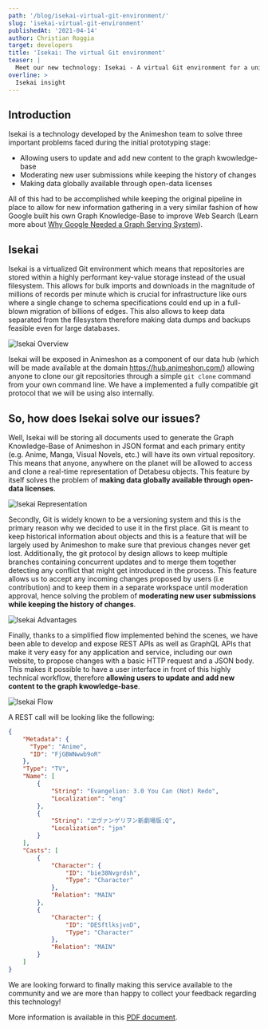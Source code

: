 ```yaml
---
path: '/blog/isekai-virtual-git-environment/'
slug: 'isekai-virtual-git-environment'
publishedAt: '2021-04-14'
author: Christian Roggia
target: developers
title: 'Isekai: The virtual Git environment'
teaser: |
  Meet our new technology: Isekai - A virtual Git environment for a universal access to versioned open-data information.
overline: >
  Isekai insight
---
```


## Introduction

Isekai is a technology developed by the Animeshon team to solve three important problems faced during the initial prototyping stage:

- Allowing users to update and add new content to the graph kwowledge-base
- Moderating new user submissions while keeping the history of changes
- Making data globally available through open-data licenses

All of this had to be accomplished while keeping the original pipeline in place to allow for new information gathering in a very similar fashion of how Google built his own Graph Knowledge-Base to improve Web Search (Learn more about [Why Google Needed a Graph Serving System](https://dgraph.io/blog/post/why-google-needed-graph-serving-system/)).

## Isekai

Isekai is a virtualized Git environment which means that repositories are stored within a highly performant key-value storage instead of the usual filesystem. This allows for bulk imports and downloads in the magnitude of millions of records per minute which is crucial for infrastructure like ours where a single change to schema specifications could end up in a full-blown migration of billions of edges. This also allows to keep data separated from the filesystem therefore making data dumps and backups feasible even for large databases.

![Isekai Overview](/blog/2021-04-13-isekai-virtual-git-environment/7.jpg)

Isekai will be exposed in Animeshon as a component of our data hub (which will be made available at the domain https://hub.animeshon.com/) allowing anyone to clone our git repositories through a simple `git clone` command from your own command line. We have a implemented a fully compatible git protocol that we will be using also internally.

## So, how does Isekai solve our issues?

Well, Isekai will be storing all documents used to generate the Graph Knowledge-Base of Animeshon in JSON format and each primary entity (e.g. Anime, Manga, Visual Novels, etc.) will have its own virtual repository. This means that anyone, anywhere on the planet will be allowed to access and clone a real-time representation of Detabesu objects. This feature by itself solves the problem of **making data globally available through open-data licenses**.

![Isekai Representation](/blog/2021-04-13-isekai-virtual-git-environment/8.jpg)

Secondly, Git is widely known to be a versioning system and this is the primary reason why we decided to use it in the first place. Git is meant to keep historical information about objects and this is a feature that will be largely used by Animeshon to make sure that previous changes never get lost. Additionally, the git protocol by design allows to keep multiple branches containing concurrent updates and to merge them together detecting any conflict that might get introduced in the process. This feature allows us to accept any incoming changes proposed by users (i.e contribution) and to keep them in a separate workspace until moderation approval, hence solving the problem of **moderating new user submissions while keeping the history of changes**.

![Isekai Advantages](/blog/2021-04-13-isekai-virtual-git-environment/9.jpg)

Finally, thanks to a simplified flow implemented behind the scenes, we have been able to develop and expose REST APIs as well as GraphQL APIs that make it very easy for any application and service, including our own website, to propose changes with a basic HTTP request and a JSON body. This makes it possible to have a user interface in front of this highly technical workflow, therefore **allowing users to update and add new content to the graph kwowledge-base**.

![Isekai Flow](/blog/2021-04-13-isekai-virtual-git-environment/10.jpg)

A REST call will be looking like the following:

```json
{
    "Metadata": {
      "Type": "Anime",
      "ID": "FjGBWNwwb9oR"  
    },
    "Type": "TV",
    "Name": [
        {
            "String": "Evangelion: 3.0 You Can (Not) Redo",
            "Localization": "eng"
        },
        {
            "String": "ヱヴァンゲリヲン新劇場版:Q",
            "Localization": "jpn"
        }
    ],
    "Casts": [
        {
            "Character": {
                "ID": "bie38Nvgrdsh",
                "Type": "Character"
            },
            "Relation": "MAIN"
        },
        {
            "Character": {
                "ID": "DESftlksjvnD",
                "Type": "Character"
            },
            "Relation": "MAIN"
        }
    ]
}
```

We are looking forward to finally making this service available to the community and we are more than happy to collect your feedback regarding this technology!

More information is available in this [PDF document](/blog/2021-04-13-isekai-virtual-git-environment/animeshon-isekai.pdf).